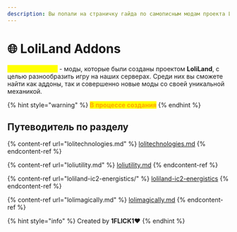 ```yaml
---
description: Вы попали на страничку гайда по самописным модам проекта LoliLand
---
```


# 🌐 LoliLand Addons

<mark style="color:yellow;">**LoliLand Addons**</mark> - моды, которые были созданы проектом **LoliLand**, с целью разнообразить игру на наших серверах. Среди них вы сможете найти как аддоны, так и совершенно новые моды со своей уникальной механикой.

{% hint style="warning" %}
<mark style="color:orange;">**В процессе создания**</mark>
{% endhint %}

## Путеводитель по разделу

{% content-ref url="lolitechnologies.md" %}
[lolitechnologies.md](lolitechnologies.md)
{% endcontent-ref %}

{% content-ref url="loliutility.md" %}
[loliutility.md](loliutility.md)
{% endcontent-ref %}

{% content-ref url="loliland-ic2-energistics/" %}
[loliland-ic2-energistics](loliland-ic2-energistics/)
{% endcontent-ref %}

{% content-ref url="lolimagically.md" %}
[lolimagically.md](lolimagically.md)
{% endcontent-ref %}

{% hint style="info" %}
Created by **1FLICK1**:heart:
{% endhint %}
